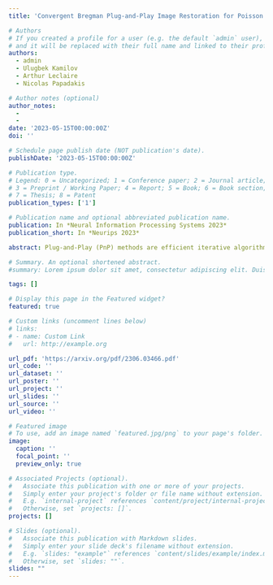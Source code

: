 ```yaml
---
title: 'Convergent Bregman Plug-and-Play Image Restoration for Poisson Inverse Problems'

# Authors
# If you created a profile for a user (e.g. the default `admin` user), write the username (folder name) here
# and it will be replaced with their full name and linked to their profile.
authors:
  - admin
  - Ulugbek Kamilov
  - Arthur Leclaire
  - Nicolas Papadakis

# Author notes (optional)
author_notes:
  - 
  - 
date: '2023-05-15T00:00:00Z'
doi: ''

# Schedule page publish date (NOT publication's date).
publishDate: '2023-05-15T00:00:00Z'

# Publication type.
# Legend: 0 = Uncategorized; 1 = Conference paper; 2 = Journal article;
# 3 = Preprint / Working Paper; 4 = Report; 5 = Book; 6 = Book section;
# 7 = Thesis; 8 = Patent
publication_types: ['1']

# Publication name and optional abbreviated publication name.
publication: In *Neural Information Processing Systems 2023*
publication_short: In *Neurips 2023*

abstract: Plug-and-Play (PnP) methods are efficient iterative algorithms for solving ill-posed image inverse problems. PnP methods are obtained by using deep Gaussian denoisers instead of the proximal operator or the gradient-descent step within proximal algorithms. Current PnP schemes rely on data-fidelity terms that have either Lipschitz gradients or closed-form proximal operators, which is not applicable to Poisson inverse problems. Based on the observation that the Gaussian noise is not the adequate noise model in this setting, we propose to generalize PnP using the Bregman Proximal Gradient (BPG) method. BPG replaces the Euclidean distance with a Bregman divergence that can better capture the smoothness properties of the problem. We introduce the Bregman Score Denoiser specifically parametrized and trained for the new Bregman geometry and prove that it corresponds to the proximal operator of a nonconvex potential. We propose two PnP algorithms based on the Bregman Score Denoiser for solving Poisson inverse problems. Extending the convergence results of BPG in the nonconvex settings, we show that the proposed methods converge, targeting stationary points of an explicit global functional. Experimental evaluations conducted on various Poisson inverse problems validate the convergence results and showcase effective restoration performance.

# Summary. An optional shortened abstract.
#summary: Lorem ipsum dolor sit amet, consectetur adipiscing elit. Duis posuere tellus ac convallis placerat. Proin tincidunt magna sed ex sollicitudin condimentum.

tags: []

# Display this page in the Featured widget?
featured: true

# Custom links (uncomment lines below)
# links:
# - name: Custom Link
#   url: http://example.org

url_pdf: 'https://arxiv.org/pdf/2306.03466.pdf'
url_code: ''
url_dataset: ''
url_poster: ''
url_project: ''
url_slides: ''
url_source: ''
url_video: ''

# Featured image
# To use, add an image named `featured.jpg/png` to your page's folder.
image:
  caption: ''
  focal_point: ''
  preview_only: true

# Associated Projects (optional).
#   Associate this publication with one or more of your projects.
#   Simply enter your project's folder or file name without extension.
#   E.g. `internal-project` references `content/project/internal-project/index.md`.
#   Otherwise, set `projects: []`.
projects: []

# Slides (optional).
#   Associate this publication with Markdown slides.
#   Simply enter your slide deck's filename without extension.
#   E.g. `slides: "example"` references `content/slides/example/index.md`.
#   Otherwise, set `slides: ""`.
slides: ""
---
```


